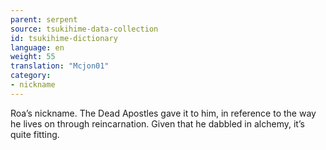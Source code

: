 ```yaml
---
parent: serpent
source: tsukihime-data-collection
id: tsukihime-dictionary
language: en
weight: 55
translation: "Mcjon01"
category:
- nickname
---
```


Roa’s nickname.
The Dead Apostles gave it to him, in reference to the way he lives on through reincarnation. Given that he dabbled in alchemy, it’s quite fitting.
